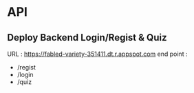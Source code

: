 # API
## Deploy Backend Login/Regist & Quiz
URL : https://fabled-variety-351411.dt.r.appspot.com
end point : 
* /regist
* /login
* /quiz
